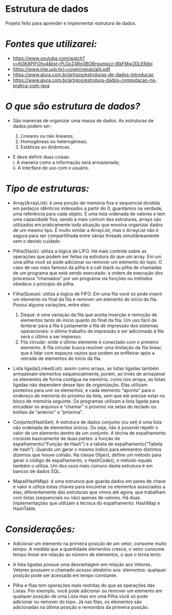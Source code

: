 # Estrutura de dados
Projeto feito para aprender e implementar estrutura de dados.

# *Fontes que utilizarei:*
- https://www.youtube.com/watch?v=N3K8PjFOhy4&list=PLGxZ4Rq3BOBrgumpzz-l8kFMw2DLERdxi
- https://www.ime.usp.br/~cosen/verao/alg.pdf
- https://www.alura.com.br/artigos/estruturas-de-dados-introducao
- https://www.alura.com.br/artigos/estrutura-dados-computacao-na-pratica-com-java

# *O que são estrutura de dados?*
- São maneiras de organizar uma massa de dados. As estruturas de dados podem ser:
  1. Lineares ou não lineares;
  2. Homogêneas ou heterogêneas;
  3. Estáticas ou dinâmicas.
 
- E deve definir duas coisas: 
  </br> i. A maneira como a informação será armazenada;
  </br>ii. A interface de uso com o usuário.
    
    
# *Tipo de estruturas:*
- Array(ArrayList): é uma porção de memória fixa e sequencial dividida em pedaços idênticos indexados a partir do 0, guardamos na verdade, uma referência para cada objeto. É uma lista ordenada de valores e tem uma capacidade fixa, sendo a mais comum das estruturas, arrays são utilizados em praticamente toda situação que envolva organizar dados de um mesmo tipo.
É muito similar a ArrayList, mas o ArrayList não é segura para ser compartilhada entre várias threads simultâneamente sem o devido cuidado.

- Pilha(Stack): utiliza a lógica de LIFO. Há mais controle sobre as operações que podem ser feitas na estrutura do que um array.  Em um uma pilha você só pode adicionar ou remover um elemento do topo. 
O caso de uso mais famoso da pilha é a call stack ou pilha de chamadas de um programa que está sendo executado: a ordem de execução dos processos “chamados” por um programa via funções ou métodos obedece o princípio de pilha.

- Filha(Queue): utiliza a lógica de FIFO. Em uma fila você só pode inserir um elemento no final da fila e remover um elemento do início da fila. Possui alguma variações, entre elas: 
  1. Deque: é uma variação da fila que aceita inserção e remoção de elementos tanto do início quanto do final da fila;
Um uso fácil de lembrar para a fila é justamente a fila de impressão dos sistemas operacionais: o último trabalho de impressão a ser adicionado à fila será o último a ser impresso.  
  2. Fila circular: onde o último elemento é conectado com o primeiro elemento. A fila circular busca resolver uma limitação da fila linear, que é lidar com espaços vazios que podem se enfileirar após a retirada de elementos do início da fila.
  
- Lista ligada(LinkedList): assim como arrays, as listas ligadas também armazenam elementos sequencialmente, porém, ao invés de armazenar os elementos de forma contígua na memória, como nos arrays, as listas ligadas não dependem desse tipo de organização. 
Elas utilizam ponteiros para unir os elementos, e cada elemento “aponta” para o endereço de memória do próximo da lista, sem que ele precise estar no bloco de memória seguinte.
Os programas utilizam a lista ligada para encadear os arquivos e “chamar” o próximo via setas do teclado ou botões de “anterior” e “próxima”.

- Conjunto(HashSet): A estrutura de dados conjunto (ou set) é uma lista não ordenada de elementos únicos. Ou seja, não é possível repetir o valor de um elemento dentro de um conjunto.
A técina de espalhamento consiste basicamente de duas partes: a função de espalhamento("Função de Hash") e a tabela de espalhamento("Tabela de hash"). Quando um gerar o mesmo índice para elementos distintos dizemos que houve colisão.
Na classe Object, define um método para gerar o código de espalhamento, o HashCode(), o método equals também o utiliza. Um dos usos mais comuns desta estrutura é em bancos de dados SQL.
- Mapa(HashMap):  é uma estrutura que guarda dados em pares de chave e valor e utiliza estas chaves para encontrar os elementos associados a elas, diferentemente das estruturas que vimos até agora, que trabalham com listas (sequenciais ou não) apenas de valores.
Há duas implementações que utilizam a técnica do espalhamento:  HashMap e HashTable.

# *Considerações:*
- Adicionar um elemento na primeira posição de um vetor, consome muito tempo. A medida que a quantidade elementos cresce, o vetor consome tempo linear em relação ao número de elementos, o que o torna lento.

- A lista ligadas possue uma desvantagem em relação aos Vetores. Vetores possuem o chamado *acesso aleatório* aos: elementos: qualquer posição pode ser acessada em tempo constante.

- Pilha e filas tem operações mais restritas do que as operações das Listas. Por exemplo, você pode adicionar ou remover um elemento em qualquer posição de uma Lista mas em uma Pilha você só pode adicionar ou remover do topo. Já nas filas, os elementos são adicionadas na última posição e removidos da primeira posição.
